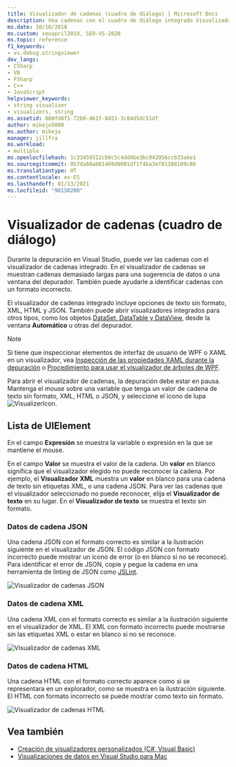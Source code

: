 ```yaml
---
title: Visualizador de cadenas (cuadro de diálogo) | Microsoft Docs
description: Vea cadenas con el cuadro de diálogo integrado Visualizador de cadenas durante la depuración en Visual Studio.
ms.date: 10/10/2018
ms.custom: seoapril2019, SEO-VS-2020
ms.topic: reference
f1_keywords:
- vs.debug.stringviewer
dev_langs:
- CSharp
- VB
- FSharp
- C++
- JavaScript
helpviewer_keywords:
- string visualizer
- visualizers, string
ms.assetid: 080fd8f1-72b0-461f-8451-3c84d5dc51df
author: mikejo5000
ms.author: mikejo
manager: jillfra
ms.workload:
- multiple
ms.openlocfilehash: 1c33459312cb0c5c4dd4be3bc043956ccb33a6e1
ms.sourcegitcommit: 957da60a881469d9001df1f4ba3ef01388109c86
ms.translationtype: HT
ms.contentlocale: es-ES
ms.lasthandoff: 01/13/2021
ms.locfileid: "98150280"
---
```

# <a name="string-visualizer-dialog-box"></a>Visualizador de cadenas (cuadro de diálogo)

Durante la depuración en Visual Studio, puede ver las cadenas con el visualizador de cadenas integrado. En el visualizador de cadenas se muestran cadenas demasiado largas para una sugerencia de datos o una ventana del depurador. También puede ayudarle a identificar cadenas con un formato incorrecto.

El visualizador de cadenas integrado incluye opciones de texto sin formato, XML, HTML y JSON. También puede abrir visualizadores integrados para otros tipos, como los objetos [DataSet, DataTable y DataView](../debugger/dataset-visualizer-dialog-box.md), desde la ventana **Automático** u otras del depurador.

> [!NOTE]
> Si tiene que inspeccionar elementos de interfaz de usuario de WPF o XAML en un visualizador, vea [Inspección de las propiedades XAML durante la depuración](../xaml-tools/inspect-xaml-properties-while-debugging.md) o [Procedimiento para usar el visualizador de árboles de WPF](../debugger/how-to-use-the-wpf-tree-visualizer.md).

Para abrir el visualizador de cadenas, la depuración debe estar en pausa. Mantenga el mouse sobre una variable que tenga un valor de cadena de texto sin formato, XML, HTML o JSON, y seleccione el icono de lupa ![VisualizerIcon](../debugger/media/dbg-tips-visualizer-icon.png "Icono del visualizador").

## <a name="uielement-list"></a>Lista de UIElement

En el campo **Expresión** se muestra la variable o expresión en la que se mantiene el mouse.

En el campo **Valor** se muestra el valor de la cadena. Un **valor** en blanco significa que el visualizador elegido no puede reconocer la cadena. Por ejemplo, el **Visualizador XML** muestra un **valor** en blanco para una cadena de texto sin etiquetas XML, o una cadena JSON. Para ver las cadenas que el visualizador seleccionado no puede reconocer, elija el **Visualizador de texto** en su lugar. En el **Visualizador de texto** se muestra el texto sin formato.

### <a name="json-string-data"></a>Datos de cadena JSON

Una cadena JSON con el formato correcto es similar a la ilustración siguiente en el visualizador de JSON. El código JSON con formato incorrecto puede mostrar un icono de error (o en blanco si no se reconoce). Para identificar el error de JSON, copie y pegue la cadena en una herramienta de linting de JSON como [JSLint](https://www.jslint.com/).

![Visualizador de cadenas JSON](../debugger/media/dbg-tips-string-visualizer-json.png "Visualizador de cadenas JSON")

### <a name="xml-string-data"></a>Datos de cadena XML

Una cadena XML con el formato correcto es similar a la ilustración siguiente en el visualizador de XML. El XML con formato incorrecto puede mostrarse sin las etiquetas XML o estar en blanco si no se reconoce.

![Visualizador de cadenas XML](../debugger/media/dbg-string-visualizers-xml.png "Visualizador de cadenas XML")

### <a name="html-string-data"></a>Datos de cadena HTML

Una cadena HTML con el formato correcto aparece como si se representara en un explorador, como se muestra en la ilustración siguiente. El HTML con formato incorrecto se puede mostrar como texto sin formato.

![Visualizador de cadenas HTML](../debugger/media/dbg-string-visualizers-html.png "Visualizador de cadenas HTML")

## <a name="see-also"></a>Vea también

- [Creación de visualizadores personalizados (C#, Visual Basic)](../debugger/create-custom-visualizers-of-data.md)
- [Visualizaciones de datos en Visual Studio para Mac](/visualstudio/mac/data-visualizations)